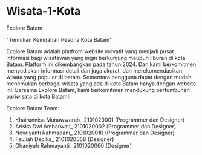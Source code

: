 # Wisata-1-Kota

Explore Batam

"Temukan Keindahan Pesona Kota Batam"

Explore Batam adalah platfrom website inovatif yang menjadi pusat informasi bagi wisatawan yang ingin berkunjung maupun liburan di kota Batam. Platform ini dikembangkan pada tahun 2024. Dan kami berkomitmen menyediakan informasi detail dan juga akurat, dan merekomendasikan wisata yang populer di batam. Sementara pengguna dapat dengan mudah menemukan berbagai wisata yang ada di kota Batam hanya dengan website ini. Bersama Explore Batam, kami berkomitmen mendukung pertumbuhan pariwisata di kota Batam!!

Explore Batam Team:

1. Khairunnisa Munawwarah_ 2101020001 (Programmer dan Designer)
2. Ariska Dwi Ambarwati_ 2101020002 (Programmer dan Designer)
3. Novriyanti Rahmadani_ 2101020010 (Programmer dan Designer)
4. Faujiah Decika_ 2101020058 (Designer)
5. Ghaniyah Rahmayanti_ 2101020060 (Designer)
